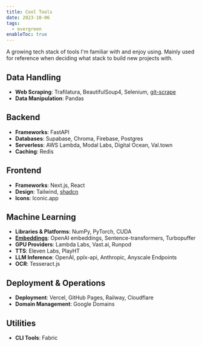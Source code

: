 ```yaml
---
title: Cool Tools
date: 2023-10-06
tags:
  - evergreen
enableToc: true
---
```

A growing tech stack of tools I'm familiar with and enjoy using. Mainly used for reference when deciding what stack to build new projects with.

## Data Handling
- **Web Scraping**: Trafilatura, BeautifulSoup4, Selenium, [git-scrape](https://simonwillison.net/2020/Oct/9/git-scraping/)
- **Data Manipulation**: Pandas

## Backend
- **Frameworks**: FastAPI
- **Databases**: Supabase, Chroma, Firebase, Postgres
- **Serverless**: AWS Lambda, Modal Labs, Digital Ocean, Val.town
- **Caching**: Redis

## Frontend
- **Frameworks**: Next.js, React
- **Design**: Tailwind, [shadcn](https://ui.shadcn.com/)
- **Icons**: Iconic.app

## Machine Learning
- **Libraries & Platforms**: NumPy, PyTorch, CUDA
- [**Embeddings**](Embeddings): OpenAI embeddings, Sentence-transformers, Turbopuffer
- **GPU Providers**: Lambda Labs, Vast.ai, Runpod
- **TTS**: Eleven Labs, PlayHT
- **LLM Inference**: OpenAI, pplx-api, Anthropic, Anyscale Endpoints
- **OCR**: Tesseract.js

## Deployment & Operations
- **Deployment**: Vercel, GitHub Pages, Railway, Cloudflare
- **Domain Management**: Google Domains

## Utilities
- **CLI Tools**: Fabric